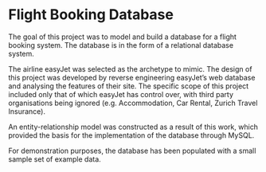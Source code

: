 # Flight Booking Database

The goal of this project was to model and build a database for a flight booking system.
The database is in the form of a relational database system.

The airline easyJet was selected as the archetype to mimic.
The design of this project was developed by reverse engineering easyJet’s web database and analysing the features of their site.
The specific scope of this project included only that of which easyJet has control over, with third party organisations being ignored (e.g. Accommodation, Car Rental, Zurich Travel Insurance).

An entity-relationship model was constructed as a result of this work, which provided the basis for the implementation of the database through MySQL.

For demonstration purposes, the database has been populated with a small sample set of example data.
